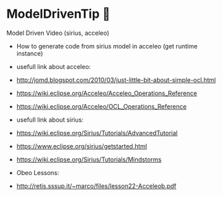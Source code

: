 # ModelDrivenTip 👑
Model Driven Video (sirius, acceleo)
- How to generate code from sirius model in acceleo (get runtime instance)
- usefull link about acceleo:
- http://jomd.blogspot.com/2010/03/just-little-bit-about-simple-ocl.html
- https://wiki.eclipse.org/Acceleo/Acceleo_Operations_Reference
- https://wiki.eclipse.org/Acceleo/OCL_Operations_Reference

- usefull link about sirius:
- https://wiki.eclipse.org/Sirius/Tutorials/AdvancedTutorial
- https://www.eclipse.org/sirius/getstarted.html
- https://wiki.eclipse.org/Sirius/Tutorials/Mindstorms

- Obeo Lessons:
- http://retis.sssup.it/~marco/files/lesson22-Acceleob.pdf

